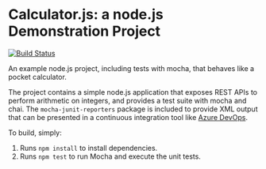 Calculator.js: a node.js Demonstration Project
==============================================

[![Build Status](https://dev.azure.com/parvezsheikh63/Calculator/_apis/build/status/Parvez2105.calculator?branchName=master)](https://dev.azure.com/parvezsheikh63/Calculator/_build/latest?definitionId=1&branchName=master)

An example node.js project, including tests with mocha, that behaves like
a pocket calculator.

The project contains a simple node.js application that exposes REST APIs
to perform arithmetic on integers, and provides a test suite with mocha
and chai.  The `mocha-junit-reporters` package is included to provide XML
output that can be presented in a continuous integration tool like
[Azure DevOps](https://azure.com/devops).

To build, simply:

1. Runs `npm install` to install dependencies.
2. Runs `npm test` to run Mocha and execute the unit tests.

